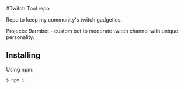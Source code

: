 #Twitch Tool repo

Repo to keep my community's twitch gadgeties.

Projects:
9armbot - custom bot to moderate twitch channel with unique personality.

## Installing

Using npm:

```bash
$ npm i
```
